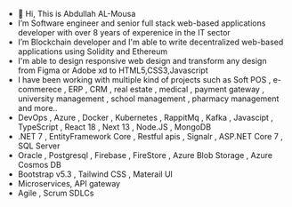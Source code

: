 - 👋 Hi, This is Abdullah AL-Mousa
- I’m Software engineer and senior full stack web-based applications developer with over 8 years of experenice in the IT sector
- I’m Blockchain developer and I'm able to write decentralized web-based applications using Solidity and Ethereum
-  I'm able to design responsive web design and transform any design from Figma or Adobe xd to HTML5,CSS3,Javascript
- I have been working with multiple kind of projects such as  Soft POS , e-commerece , ERP , CRM , real estate , medical , payment gateway , university management , 
  school management , pharmacy management and more.. 
-  DevOps , Azure , Docker , Kubernetes , RappitMq , Kafka , Javascipt , TypeScript , React 18 , Next 13 , Node.JS , MongoDB
- .NET 7 , EntityFramework Core , Restful apis , Signalr , ASP.NET Core 7 , SQL Server
- Oracle , Postgresql , Firebase , FireStore , Azure Blob Storage ,  Azure Cosmos DB
- Bootstrap v5.3 , Tailwind CSS , Materail UI
- Microservices, API gateway
- Agile , Scrum SDLCs

  

 
